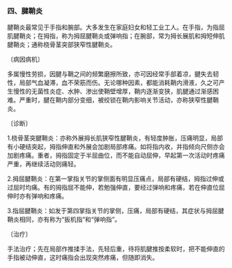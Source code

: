 ### 四、腱鞘炎

腱鞘炎最常见于手指和腕部。大多发生在家庭妇女和轻工业工人。在手指，为指屈肌腱鞘炎；在拇指，称为拇屈腱鞘炎或弹响指；在腕部，常为拇长展肌和拇短伸肌腱鞘炎；通称桡骨茎突部狭窄性腱鞘炎。

〔病因病机〕

多属慢性劳损，因腱与鞘之间的频繁磨擦所致，亦可因经常手部着凉，腱失去韧性，局部气血凝滞，血不荣筋而伤。无论哪种因素，都能消耗鞘内滑液，久之可产生慢性的无菌性炎症、水肿、渗出使鞘壁增厚，鞘内逐渐变狭，肌腱通过渐感困难。严重时，腱在鞘内部分变细，被绞锁在鞘内影响关节活动，亦称狭窄性腱鞘炎。

〔诊断〕

1.桡骨茎突腱鞘炎：亦称外展拇长肌狭窄性腱鞘炎，有轻度肿胀，压痛明显，局部有小硬结突起，拇指伸直和外展会加剧局部疼痛。如将指内收，并指倾向尺侧亦会加剧疼痛。重者，拇指固定于半屈曲位，而不能自动屈伸，早起第一次活动时疼痛严重，再继续活动则痛轻。

2.拇屈腱鞘炎：在第一掌指关节的掌侧面有明显压痛点，局部有硬结，拇指过伸或过屈时均痛。有的拇指屈不能伸，若勉强伸直，要经过弹响和疼痛，若在伸直位屈伸时亦有弹响和疼痛。

3.指屈腱鞘炎：如发于第四掌指关节的掌侧，压痛，局部有硬结，其症状与拇屈腱鞘炎相同，亦有称为“扳机指”和“弹响指”。

〔治疗〕

手法治疗；先在局部作推揉手法，先轻后重，待将肌腱推按柔软时，把不能伸直的手指被动伸直，这时痛指会出现突然疼痛，但随即消失。
